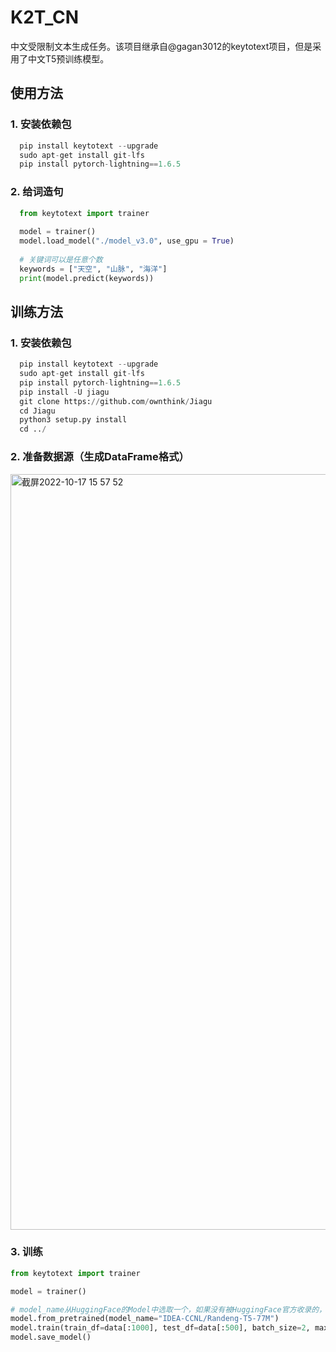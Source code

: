 # K2T_CN
中文受限制文本生成任务。该项目继承自@gagan3012的keytotext项目，但是采用了中文T5预训练模型。

## 使用方法

### 1. 安装依赖包

``` python
  pip install keytotext --upgrade
  sudo apt-get install git-lfs
  pip install pytorch-lightning==1.6.5
```

### 2. 给词造句

``` python
  from keytotext import trainer
  
  model = trainer()
  model.load_model("./model_v3.0", use_gpu = True)
  
  # 关键词可以是任意个数
  keywords = ["天空", "山脉", "海洋"]
  print(model.predict(keywords))
```

## 训练方法

### 1. 安装依赖包

``` python
  pip install keytotext --upgrade
  sudo apt-get install git-lfs
  pip install pytorch-lightning==1.6.5
  pip install -U jiagu
  git clone https://github.com/ownthink/Jiagu
  cd Jiagu
  python3 setup.py install
  cd ../
```

### 2. 准备数据源（生成DataFrame格式）

<img width="1209" alt="截屏2022-10-17 15 57 52" src="https://user-images.githubusercontent.com/47048401/196121153-b8f1e95d-20fe-4256-b5ef-a06ac804db59.png">

### 3. 训练

  ``` python
  from keytotext import trainer
  
  model = trainer()
  
  # model_name从HuggingFace的Model中选取一个，如果没有被HuggingFace官方收录的，则要带上模型作者的用户名，即：用户名/模型名
  model.from_pretrained(model_name="IDEA-CCNL/Randeng-T5-77M")
  model.train(train_df=data[:1000], test_df=data[:500], batch_size=2, max_epochs=2,use_gpu=True)
  model.save_model()
```
  
  
